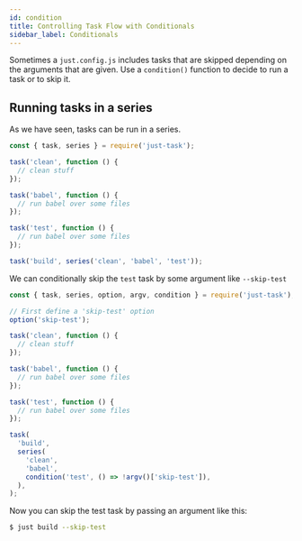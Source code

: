 ```yaml
---
id: condition
title: Controlling Task Flow with Conditionals
sidebar_label: Conditionals
---
```


Sometimes a `just.config.js` includes tasks that are skipped depending on the arguments that are given. Use a `condition()` function to decide to run a task or to skip it.

## Running tasks in a series

As we have seen, tasks can be run in a series.

```js
const { task, series } = require('just-task');

task('clean', function () {
  // clean stuff
});

task('babel', function () {
  // run babel over some files
});

task('test', function () {
  // run babel over some files
});

task('build', series('clean', 'babel', 'test'));
```

We can conditionally skip the `test` task by some argument like `--skip-test`

```js
const { task, series, option, argv, condition } = require('just-task');

// First define a 'skip-test' option
option('skip-test');

task('clean', function () {
  // clean stuff
});

task('babel', function () {
  // run babel over some files
});

task('test', function () {
  // run babel over some files
});

task(
  'build',
  series(
    'clean',
    'babel',
    condition('test', () => !argv()['skip-test']),
  ),
);
```

Now you can skip the test task by passing an argument like this:

```sh
$ just build --skip-test
```
